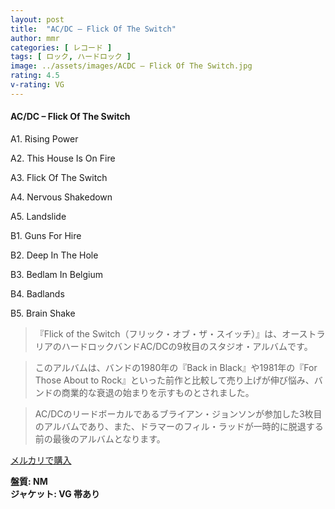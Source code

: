 ```yaml
---
layout: post
title:  "AC/DC – Flick Of The Switch"
author: mmr
categories: [ レコード ]
tags: [ ロック, ハードロック ]
image: ../assets/images/ACDC – Flick Of The Switch.jpg
rating: 4.5
v-rating: VG
---
```


#### AC/DC – Flick Of The Switch

A1. Rising Power

A2. This House Is On Fire

A3. Flick Of The Switch

A4. Nervous Shakedown

A5. Landslide

B1. Guns For Hire

B2. Deep In The Hole

B3. Bedlam In Belgium

B4. Badlands

B5. Brain Shake

> 『Flick of the Switch（フリック・オブ・ザ・スイッチ）』は、オーストラリアのハードロックバンドAC/DCの9枚目のスタジオ・アルバムです。

> このアルバムは、バンドの1980年の『Back in Black』や1981年の『For Those About to Rock』といった前作と比較して売り上げが伸び悩み、バンドの商業的な衰退の始まりを示すものとされました。

> AC/DCのリードボーカルであるブライアン・ジョンソンが参加した3枚目のアルバムであり、また、ドラマーのフィル・ラッドが一時的に脱退する前の最後のアルバムとなります。

[メルカリで購入](https://jp.mercari.com/item/m69281188370)

<div class="mt-4 mb-4 d-flex align-items-center">
<strong class="mr-1">盤質: NM</strong>
</div>
<div class="mt-4 mb-4 d-flex align-items-center">
<strong class="mr-1">ジャケット: VG 帯あり</strong>
</div>
